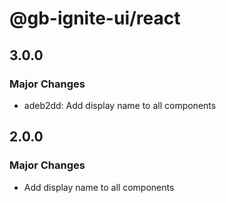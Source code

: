 # @gb-ignite-ui/react

## 3.0.0

### Major Changes

- adeb2dd: Add display name to all components

## 2.0.0

### Major Changes

- Add display name to all components
